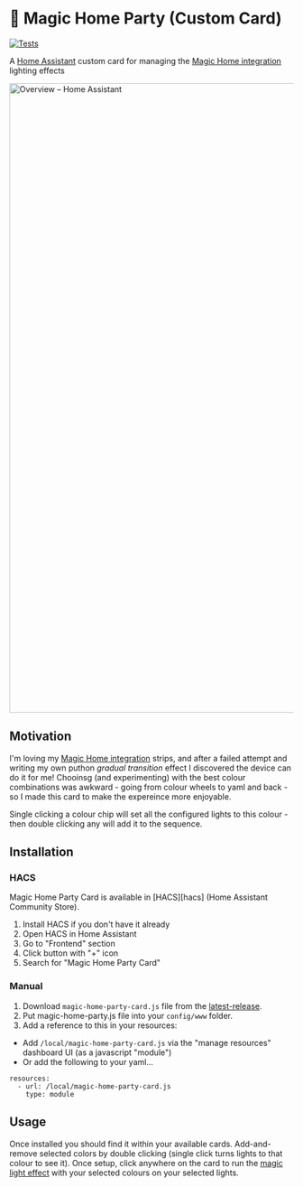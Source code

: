 # 🥳 Magic Home Party (Custom Card)
[![Tests](https://github.com/kizza/magic-home-party-card/actions/workflows/tests.yml/badge.svg)](https://github.com/kizza/magic-home-party-card/actions/workflows/tests.yml)

A [Home Assistant](https://www.home-assistant.io/) custom card for managing the [Magic Home integration](https://www.home-assistant.io/integrations/flux_led/) lighting effects

<img width="1115" alt="Overview – Home Assistant" src="https://user-images.githubusercontent.com/1088717/212461442-e270da3d-b3e8-4b6f-b580-966faccaddb4.png">

## Motivation

I'm loving my [Magic Home integration](https://www.home-assistant.io/integrations/flux_led/) strips, and after a failed attempt and writing my own puthon _gradual transition_ effect I discovered the device can do it for me! Chooinsg (and experimenting) with the best colour combinations was awkward - going from colour wheels to yaml and back - so I made this card to make the expereince more enjoyable.

Single clicking a colour chip will set all the configured lights to this colour - then double clicking any will add it to the sequence.

## Installation

### HACS
Magic Home Party Card is available in [HACS][hacs] (Home Assistant Community Store).

1. Install HACS if you don't have it already
2. Open HACS in Home Assistant
3. Go to "Frontend" section
4. Click button with "+" icon
5. Search for "Magic Home Party Card"

### Manual
1. Download `magic-home-party-card.js` file from the [latest-release](https://github.com/kizza/magic-home-party-card/releases/latest).
2. Put magic-home-party.js file into your `config/www` folder.
3. Add a reference to this in your resources:
 - Add `/local/magic-home-party-card.js` via the "manage resources" dashboard UI (as a javascript "module")
 - Or add the following to your yaml...
  ```
  resources:
    - url: /local/magic-home-party-card.js
      type: module
  ```

## Usage

Once installed you should find it within your available cards.  Add-and-remove selected colors by double clicking (single click turns lights to that colour to see it).  Once setup, click anywhere on the card to run the [magic light effect](https://www.home-assistant.io/integrations/flux_led/#custom-effects---service-flux_ledset_custom_effect) with your selected colours on your selected lights.
